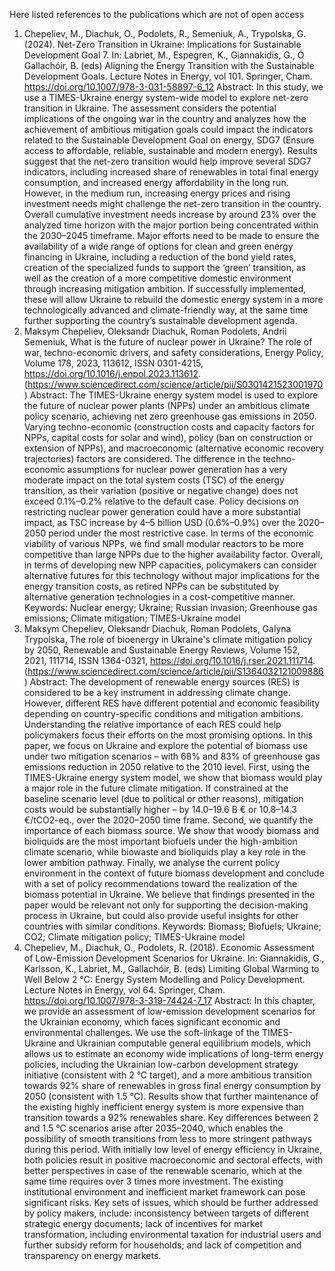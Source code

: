Here listed references to the publications which are not of open access

1. Chepeliev, M., Diachuk, O., Podolets, R., Semeniuk, A., Trypolska, G. (2024). Net-Zero Transition in Ukraine: Implications for Sustainable Development Goal 7. In: Labriet, M., Espegren, K., Giannakidis, G., Ó Gallachóir, B. (eds) Aligning the Energy Transition with the Sustainable Development Goals. Lecture Notes in Energy, vol 101. Springer, Cham. https://doi.org/10.1007/978-3-031-58897-6_12
Abstract: In this study, we use a TIMES-Ukraine energy system-wide model to explore net-zero transition in Ukraine. The assessment considers the potential implications of the ongoing war in the country and analyzes how the achievement of ambitious mitigation goals could impact the indicators related to the Sustainable Development Goal on energy, SDG7 (Ensure access to affordable, reliable, sustainable and modern energy). Results suggest that the net-zero transition would help improve several SDG7 indicators, including increased share of renewables in total final energy consumption, and increased energy affordability in the long run. However, in the medium run, increasing energy prices and rising investment needs might challenge the net-zero transition in the country. Overall cumulative investment needs increase by around 23% over the analyzed time horizon with the major portion being concentrated within the 2030–2045 timeframe. Major efforts need to be made to ensure the availability of a wide range of options for clean and green energy financing in Ukraine, including a reduction of the bond yield rates, creation of the specialized funds to support the ‘green’ transition, as well as the creation of a more competitive domestic environment through increasing mitigation ambition. If successfully implemented, these will allow Ukraine to rebuild the domestic energy system in a more technologically advanced and climate-friendly way, at the same time further supporting the country’s sustainable development agenda.
3. Maksym Chepeliev, Oleksandr Diachuk, Roman Podolets, Andrii Semeniuk, What is the future of nuclear power in Ukraine? The role of war, techno-economic drivers, and safety considerations, Energy Policy, Volume 178, 2023, 113612, ISSN 0301-4215, https://doi.org/10.1016/j.enpol.2023.113612. (https://www.sciencedirect.com/science/article/pii/S0301421523001970) 
Abstract: The TIMES-Ukraine energy system model is used to explore the future of nuclear power plants (NPPs) under an ambitious climate policy scenario, achieving net zero greenhouse gas emissions in 2050. Varying techno-economic (construction costs and capacity factors for NPPs, capital costs for solar and wind), policy (ban on construction or extension of NPPs), and macroeconomic (alternative economic recovery trajectories) factors are considered. The difference in the techno-economic assumptions for nuclear power generation has a very moderate impact on the total system costs (TSC) of the energy transition, as their variation (positive or negative change) does not exceed 0.1%–0.2% relative to the default case. Policy decisions on restricting nuclear power generation could have a more substantial impact, as TSC increase by 4–5 billion USD (0.6%–0.9%) over the 2020–2050 period under the most restrictive case. In terms of the economic viability of various NPPs, we find small modular reactors to be more competitive than large NPPs due to the higher availability factor. Overall, in terms of developing new NPP capacities, policymakers can consider alternative futures for this technology without major implications for the energy transition costs, as retired NPPs can be substituted by alternative generation technologies in a cost-competitive manner. Keywords: Nuclear energy; Ukraine; Russian invasion; Greenhouse gas emissions; Climate mitigation; TIMES-Ukraine model
4. Maksym Chepeliev, Oleksandr Diachuk, Roman Podolets, Galyna Trypolska, The role of bioenergy in Ukraine's climate mitigation policy by 2050, Renewable and Sustainable Energy Reviews, Volume 152, 2021, 111714, ISSN 1364-0321, https://doi.org/10.1016/j.rser.2021.111714. (https://www.sciencedirect.com/science/article/pii/S1364032121009886) 
Abstract: The development of renewable energy sources (RES) is considered to be a key instrument in addressing climate change. However, different RES have different potential and economic feasibility depending on country-specific conditions and mitigation ambitions. Understanding the relative importance of each RES could help policymakers focus their efforts on the most promising options. In this paper, we focus on Ukraine and explore the potential of biomass use under two mitigation scenarios – with 68% and 83% of greenhouse gas emissions reduction in 2050 relative to the 2010 level. First, using the TIMES-Ukraine energy system model, we show that biomass would play a major role in the future climate mitigation. If constrained at the baseline scenario level (due to political or other reasons), mitigation costs would be substantially higher – by 14.0–19.6 B € or 10.8–14.3 €/tCO2-eq., over the 2020–2050 time frame. Second, we quantify the importance of each biomass source. We show that woody biomass and bioliquids are the most important biofuels under the high-ambition climate scenario, while biowaste and bioliquids play a key role in the lower ambition pathway. Finally, we analyse the current policy environment in the context of future biomass development and conclude with a set of policy recommendations toward the realization of the biomass potential in Ukraine. We believe that findings presented in the paper would be relevant not only for supporting the decision-making process in Ukraine, but could also provide useful insights for other countries with similar conditions. Keywords: Biomass; Biofuels; Ukraine; CO2; Climate mitigation policy; TIMES-Ukraine model
5. Chepeliev, M., Diachuk, O., Podolets, R. (2018). Economic Assessment of Low-Emission Development Scenarios for Ukraine. In: Giannakidis, G., Karlsson, K., Labriet, M., Gallachóir, B. (eds) Limiting Global Warming to Well Below 2 °C: Energy System Modelling and Policy Development. Lecture Notes in Energy, vol 64. Springer, Cham. https://doi.org/10.1007/978-3-319-74424-7_17
Abstract: In this chapter, we provide an assessment of low-emission development scenarios for the Ukrainian economy, which faces significant economic and environmental challenges. We use the soft-linkage of the TIMES-Ukraine and Ukrainian computable general equilibrium models, which allows us to estimate an economy wide implications of long-term energy policies, including the Ukrainian low-carbon development strategy initiative (consistent with 2 °C target), and a more ambitious transition towards 92% share of renewables in gross final energy consumption by 2050 (consistent with 1.5 °C). Results show that further maintenance of the existing highly inefficient energy system is more expensive than transition towards a 92% renewables share. Key differences between 2 and 1.5 °C scenarios arise after 2035–2040, which enables the possibility of smooth transitions from less to more stringent pathways during this period. With initially low level of energy efficiency in Ukraine, both policies result in positive macroeconomic and sectoral effects, with better perspectives in case of the renewable scenario, which at the same time requires over 3 times more investment. The existing institutional environment and inefficient market framework can pose significant risks. Key sets of issues, which should be further addressed by policy makers, include: inconsistency between targets of different strategic energy documents; lack of incentives for market transformation, including environmental taxation for industrial users and further subsidy reform for households; and lack of competition and transparency on energy markets.
